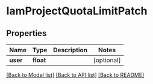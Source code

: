 # IamProjectQuotaLimitPatch

## Properties
Name | Type | Description | Notes
------------ | ------------- | ------------- | -------------
**user** | **float** |  | [optional] 

[[Back to Model list]](../README.md#documentation-for-models) [[Back to API list]](../README.md#documentation-for-api-endpoints) [[Back to README]](../README.md)


